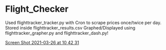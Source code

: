# Flight_Checker
Used flighttracker_tracker.py with Cron to scrape prices once/twice per day. 
Stored inside flighttracker_results.csv
Graphed/Displayed using flighttracker_grapher.py and flighttracker_dash.py!

[Screen Shot 2021-03-26 at 10 42 31](https://user-images.githubusercontent.com/55539366/112648524-ffb34080-8e1f-11eb-83eb-1081c513fea6.png)
